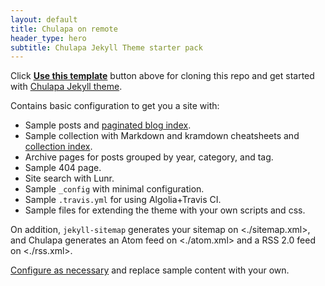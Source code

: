 ```yaml
---
layout: default
title: Chulapa on remote
header_type: hero
subtitle: Chulapa Jekyll Theme starter pack
---
```


Click [**Use this template**](https://github.com/dieghernan/chulapa-101/generate) button above for cloning this repo and get started with [Chulapa Jekyll theme](https://github.com/dieghernan/chulapa).

Contains basic configuration to get you a site with:

- Sample posts and [paginated blog index](./blog/).
- Sample collection with Markdown and kramdown cheatsheets and [collection index](./cheatsheets).
- Archive pages for posts grouped by year, category, and tag.
- Sample 404 page.
- Site search with Lunr.
- Sample `_config` with minimal configuration.
- Sample `.travis.yml` for using Algolia+Travis CI.
- Sample files for extending the theme with your own scripts and css.

On addition, `jekyll-sitemap` generates your sitemap on <./sitemap.xml>, and Chulapa generates an Atom feed on <./atom.xml> and a RSS 2.0 feed on <./rss.xml>.

[Configure as necessary](https://dieghernan.github.io/chulapa/docs/02-config) and replace sample content with your own.